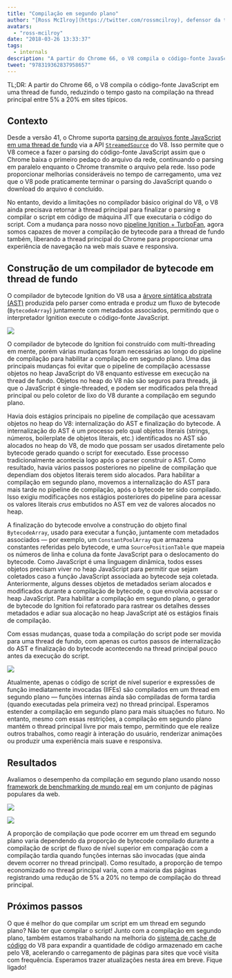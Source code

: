 ```yaml
---
title: "Compilação em segundo plano"
author: "[Ross McIlroy](https://twitter.com/rossmcilroy), defensor da thread principal"
avatars: 
  - "ross-mcilroy"
date: "2018-03-26 13:33:37"
tags: 
  - internals
description: "A partir do Chrome 66, o V8 compila o código-fonte JavaScript em uma thread de fundo, reduzindo o tempo gasto na compilação na thread principal entre 5% a 20% em sites típicos."
tweet: "978319362837958657"
---
```

TL;DR: A partir do Chrome 66, o V8 compila o código-fonte JavaScript em uma thread de fundo, reduzindo o tempo gasto na compilação na thread principal entre 5% a 20% em sites típicos.

## Contexto

Desde a versão 41, o Chrome suporta [parsing de arquivos fonte JavaScript em uma thread de fundo](https://blog.chromium.org/2015/03/new-javascript-techniques-for-rapid.html) via a API [`StreamedSource`](https://cs.chromium.org/chromium/src/v8/include/v8.h?q=StreamedSource&sq=package:chromium&l=1389) do V8. Isso permite que o V8 comece a fazer o parsing do código-fonte JavaScript assim que o Chrome baixa o primeiro pedaço do arquivo da rede, continuando o parsing em paralelo enquanto o Chrome transmite o arquivo pela rede. Isso pode proporcionar melhorias consideráveis no tempo de carregamento, uma vez que o V8 pode praticamente terminar o parsing do JavaScript quando o download do arquivo é concluído.

<!--truncate-->
No entanto, devido a limitações no compilador básico original do V8, o V8 ainda precisava retornar à thread principal para finalizar o parsing e compilar o script em código de máquina JIT que executaria o código do script. Com a mudança para nosso novo [pipeline Ignition + TurboFan](/blog/launching-ignition-and-turbofan), agora somos capazes de mover a compilação de bytecode para a thread de fundo também, liberando a thread principal do Chrome para proporcionar uma experiência de navegação na web mais suave e responsiva.

## Construção de um compilador de bytecode em thread de fundo

O compilador de bytecode Ignition do V8 usa a [árvore sintática abstrata (AST)](https://en.wikipedia.org/wiki/Abstract_syntax_tree) produzida pelo parser como entrada e produz um fluxo de bytecode (`BytecodeArray`) juntamente com metadados associados, permitindo que o interpretador Ignition execute o código-fonte JavaScript.

![](/_img/background-compilation/bytecode.svg)

O compilador de bytecode do Ignition foi construído com multi-threading em mente, porém várias mudanças foram necessárias ao longo do pipeline de compilação para habilitar a compilação em segundo plano. Uma das principais mudanças foi evitar que o pipeline de compilação acessasse objetos no heap JavaScript do V8 enquanto estivesse em execução na thread de fundo. Objetos no heap do V8 não são seguros para threads, já que o JavaScript é single-threaded, e podem ser modificados pela thread principal ou pelo coletor de lixo do V8 durante a compilação em segundo plano.

Havia dois estágios principais no pipeline de compilação que acessavam objetos no heap do V8: internalização do AST e finalização do bytecode. A internalização do AST é um processo pelo qual objetos literais (strings, números, boilerplate de objetos literais, etc.) identificados no AST são alocados no heap do V8, de modo que possam ser usados diretamente pelo bytecode gerado quando o script for executado. Esse processo tradicionalmente acontecia logo após o parser construir o AST. Como resultado, havia vários passos posteriores no pipeline de compilação que dependiam dos objetos literais terem sido alocados. Para habilitar a compilação em segundo plano, movemos a internalização do AST para mais tarde no pipeline de compilação, após o bytecode ter sido compilado. Isso exigiu modificações nos estágios posteriores do pipeline para acessar os valores literais _crus_ embutidos no AST em vez de valores alocados no heap.

A finalização do bytecode envolve a construção do objeto final `BytecodeArray`, usado para executar a função, juntamente com metadados associados — por exemplo, um `ConstantPoolArray` que armazena constantes referidas pelo bytecode, e uma `SourcePositionTable` que mapeia os números de linha e coluna da fonte JavaScript para o deslocamento do bytecode. Como JavaScript é uma linguagem dinâmica, todos esses objetos precisam viver no heap JavaScript para permitir que sejam coletados caso a função JavaScript associada ao bytecode seja coletada. Anteriormente, alguns desses objetos de metadados seriam alocados e modificados durante a compilação de bytecode, o que envolvia acessar o heap JavaScript. Para habilitar a compilação em segundo plano, o gerador de bytecode do Ignition foi refatorado para rastrear os detalhes desses metadados e adiar sua alocação no heap JavaScript até os estágios finais de compilação.

Com essas mudanças, quase toda a compilação do script pode ser movida para uma thread de fundo, com apenas os curtos passos de internalização do AST e finalização do bytecode acontecendo na thread principal pouco antes da execução do script.

![](/_img/background-compilation/threads.svg)

Atualmente, apenas o código de script de nível superior e expressões de função imediatamente invocadas (IIFEs) são compilados em um thread em segundo plano — funções internas ainda são compiladas de forma tardia (quando executadas pela primeira vez) no thread principal. Esperamos estender a compilação em segundo plano para mais situações no futuro. No entanto, mesmo com essas restrições, a compilação em segundo plano mantém o thread principal livre por mais tempo, permitindo que ele realize outros trabalhos, como reagir à interação do usuário, renderizar animações ou produzir uma experiência mais suave e responsiva.

## Resultados

Avaliamos o desempenho da compilação em segundo plano usando nosso [framework de benchmarking de mundo real](/blog/real-world-performance) em um conjunto de páginas populares da web.

![](/_img/background-compilation/desktop.svg)

![](/_img/background-compilation/mobile.svg)

A proporção de compilação que pode ocorrer em um thread em segundo plano varia dependendo da proporção de bytecode compilado durante a compilação de script de fluxo de nível superior em comparação com a compilação tardia quando funções internas são invocadas (que ainda devem ocorrer no thread principal). Como resultado, a proporção de tempo economizado no thread principal varia, com a maioria das páginas registrando uma redução de 5% a 20% no tempo de compilação do thread principal.

## Próximos passos

O que é melhor do que compilar um script em um thread em segundo plano? Não ter que compilar o script! Junto com a compilação em segundo plano, também estamos trabalhando na melhoria do [sistema de cache de código](/blog/code-caching) do V8 para expandir a quantidade de código armazenado em cache pelo V8, acelerando o carregamento de páginas para sites que você visita com frequência. Esperamos trazer atualizações nesta área em breve. Fique ligado!

